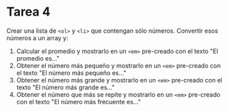 # Tarea 4
Crear una lista de `<ol>` y `<li>` que contengan sólo números.
Convertir esos números a un array y:
1. Calcular el promedio y mostrarlo en un `<em>` pre-creado con el texto "El promedio es..."
2. Obtener el número más pequeño y mostrarlo en un `<em>` pre-creado con el texto "El número más pequeño es..."
3. Obtener el número más grande y mostrarlo en un `<em>` pre-creado con el texto "El número más grande es..."
4. Obtener el número que más se repite y mostrarlo en un `<em>` pre-creado con el texto "El número más frecuente es..."
